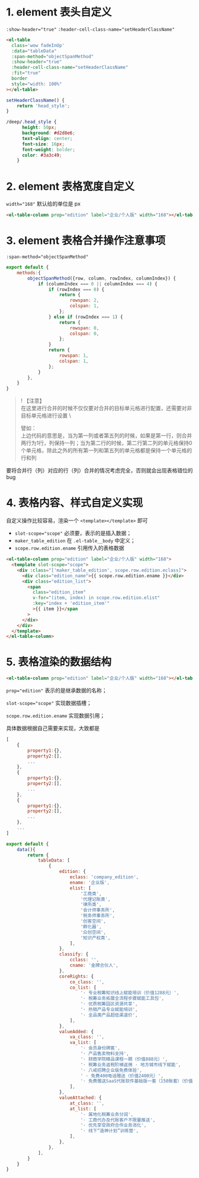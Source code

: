 # 

# 1. element 表头自定义

`:show-header="true"`
`:header-cell-class-name="setHeaderClassName"`


```html
<el-table
  class='wow fadeInUp'
  :data="tableData"
  :span-method="objectSpanMethod"
  :show-header="true"
  :header-cell-class-name="setHeaderClassName"
  :fit="true"
  border
  style="width: 100%"
></el-table>
```

```js
setHeaderClassName() {
    return 'head_style';
}
```

```css
/deep/.head_style {
      height: 50px;
      background: #d2d8e6;
      text-align: center;
      font-size: 16px;
      font-weight: bolder;
      color: #3a3c49;
    }
```
# 2. element 表格宽度自定义

`width="168"` 默认给的单位是 px 

```html
<el-table-column prop="edition" label="企业/个人版" width="168"></el-table-column>
```

# 3. element 表格合并操作注意事项

`:span-method="objectSpanMethod"`

```js
export default {
    methods:{
        objectSpanMethod({row, column, rowIndex, columnIndex}) {
            if (columnIndex === 0 || columnIndex === 4) {
                if (rowIndex === 0) {
                    return {
                        rowspan: 2,
                        colspan: 1,
                    };
                } else if (rowIndex === 1) {
                    return {
                        rowspan: 0,
                        colspan: 0,
                    };
                }
                return {
                    rowspan: 1,
                    colspan: 1,
                };
            }
        },
    }
}
```
>! 【注意】\
> 在这里进行合并的时候不仅仅要对合并的目标单元格进行配置，还需要对非目标单元格进行设置 \
> 
> 譬如：\
> 上边代码的意思是，当为第一列或者第五列的时候，如果是第一行，则合并两行为1行，列保持一列；当为第二行的时候，第二行第二列的单元格保持0个单元格，除此之外的所有第一列和第五列的单元格都是保持一个单元格的行和列

要将合并行（列）对应的行（列）合并的情况考虑完全，否则就会出现表格错位的bug

# 4. 表格内容、样式自定义实现 

自定义操作比较容易，渲染一个 `<template></template>` 即可

* `slot-scope="scope"` 必须要，表示的是插入数据；
* `maker_table_edition` 在 ` .el-table__body ` 中定义；
* `scope.row.edition.ename` 引用传入的表格数据

```html
<el-table-column prop="edition" label="企业/个人版" width="168">
  <template slot-scope="scope">
    <div :class="['maker_table_edition', scope.row.edition.eclass]">
      <div class="edition_name">{{ scope.row.edition.ename }}</div>
      <div class="edition_list">
        <span
          class="edition_item"
          v-for="(item, index) in scope.row.edition.elist"
          :key="index + 'edition_item'"
          >{{ item }}</span
        >
      </div>
    </div>
  </template>
</el-table-column>
```

# 5. 表格渲染的数据结构

```html
<el-table-column prop="edition" label="企业/个人版" width="168"></el-table-column>
```
`prop="edition"`  表示的是继承数据的名称；

`slot-scope="scope"` 实现数据插槽；

`scope.row.edition.ename` 实现数据引用；

具体数据根据自己需要来实现，大致都是

```js
[
    {
        property1:{},
        property2:[],
        ...
    },
    {
        property1:{},
        property2:[],
        ...
    },
    {
        property1:{},
        property2:[],
        ...
    },
    ...
]
```

```js
export default {
    data(){
        return {
            tableData: [
                {
                    edition: {
                        eclass: 'company_edition',
                        ename: '企业版',
                        elist: [
                            '工商类',
                            '代理记账类',
                            '律所类',
                            '会计师事务所',
                            '税务师事务所',
                            '创客空间',
                            '孵化器',
                            '众创空间',
                            '知识产权类',
                        ],
                    },
                    classify: {
                        cclass: '',
                        cname: '金牌合伙人',
                    },
                    coreRights: {
                        co_class: '',
                        co_list: [
                            '· 专业税筹知识线上赋能培训（价值1288元）',
                            '· 税筹业务拓展全流程步骤赋能工具包',
                            '· 优质税筹园区资源共享',
                            '· 热销产品专业赋能培训',
                            '· 全品类产品超低渠道价',
                        ],
                    },
                    valueAdded: {
                        va_class: '',
                        va_list: [
                            '· 会员身份牌匾',
                            '· 产品售卖物料支持',
                            '· 财商学院精品课程一期（价值888元）',
                            '· 税筹业务返税阶梯返佣 · 地方城市线下赋能',
                            '· 八戒招聘企业版免费体验',
                            ' · 免费400电话赠送（价值2400元）',
                            '· 免费赠送SaaS代账软件基础版一套（150账套）（价值2988元）',
                        ],
                    },
                    valueAttached: {
                        at_class: '',
                        at_list: [
                            '· 属地化税筹业务分润',
                            '· 工商代办及代账客户不限量推送',
                            '· 优先享受政府合作业务消化',
                            '· 线下“造神计划”训练营',
                        ],
                    },
                },
            ],
        }
    }
}
```
